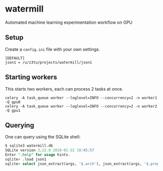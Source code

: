 # watermill
Automated machine learning experimentation workflow on GPU

## Setup

Create a `config.ini` file with your own settings.
```
[DEFAULT]
json1 = /u/z3tu/projects/watermill/json1
```

## Starting workers

This starts two workers, each can process 2 tasks at once.
```
celery -A task_queue worker --loglevel=INFO --concurrency=2 -n worker1 -Q gpu0
celery -A task_queue worker --loglevel=INFO --concurrency=2 -n worker2 -Q gpu1
```

## Querying

One can query using the SQLite shell:
```sql
$ sqlite3 watermill.db 
SQLite version 3.22.0 2018-01-22 18:45:57
Enter ".help" for usage hints.
sqlite> .load json1
sqlite> select json_extract(args, '$.arch'), json_extract(args, '$.program') from experiments limit 5;
```

